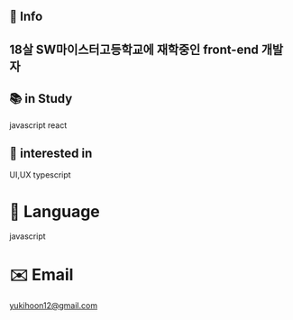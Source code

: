## 🐶 Info
18살 SW마이스터고등학교에 재학중인 front-end 개발자
---
## 📚 in Study
javascript
react
## 🧐 interested in
UI,UX
typescript
# 📖 Language
javascript
# ✉️ Email
yukihoon12@gmail.com

<!--
**jhoon12/jhoon12** is a ✨ _special_ ✨ repository because its `README.md` (this file) appears on your GitHub profile.

Here are some ideas to get you started:

- 🔭 I’m currently working on ...
- 🌱 I’m currently learning ...
- 👯 I’m looking to collaborate on ...
- 🤔 I’m looking for help with ...
- 💬 Ask me about ...
- 📫 How to reach me: ...
- 😄 Pronouns: ...
- ⚡ Fun fact: ...
-->
